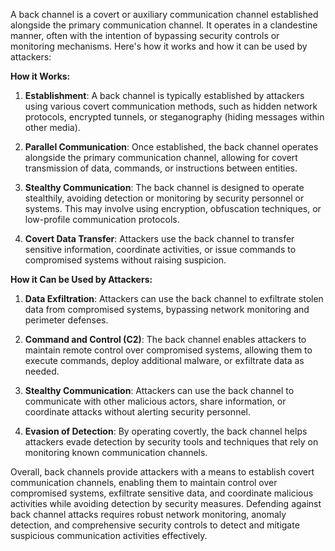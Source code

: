 A back channel is a covert or auxiliary communication channel established alongside the primary communication channel. It operates in a clandestine manner, often with the intention of bypassing security controls or monitoring mechanisms. Here's how it works and how it can be used by attackers:

**How it Works:**

1. **Establishment**: A back channel is typically established by attackers using various covert communication methods, such as hidden network protocols, encrypted tunnels, or steganography (hiding messages within other media).

2. **Parallel Communication**: Once established, the back channel operates alongside the primary communication channel, allowing for covert transmission of data, commands, or instructions between entities.

3. **Stealthy Communication**: The back channel is designed to operate stealthily, avoiding detection or monitoring by security personnel or systems. This may involve using encryption, obfuscation techniques, or low-profile communication protocols.

4. **Covert Data Transfer**: Attackers use the back channel to transfer sensitive information, coordinate activities, or issue commands to compromised systems without raising suspicion.

**How it Can be Used by Attackers:**

1. **Data Exfiltration**: Attackers can use the back channel to exfiltrate stolen data from compromised systems, bypassing network monitoring and perimeter defenses.

2. **Command and Control (C2)**: The back channel enables attackers to maintain remote control over compromised systems, allowing them to execute commands, deploy additional malware, or exfiltrate data as needed.

3. **Stealthy Communication**: Attackers can use the back channel to communicate with other malicious actors, share information, or coordinate attacks without alerting security personnel.

4. **Evasion of Detection**: By operating covertly, the back channel helps attackers evade detection by security tools and techniques that rely on monitoring known communication channels.

Overall, back channels provide attackers with a means to establish covert communication channels, enabling them to maintain control over compromised systems, exfiltrate sensitive data, and coordinate malicious activities while avoiding detection by security measures. Defending against back channel attacks requires robust network monitoring, anomaly detection, and comprehensive security controls to detect and mitigate suspicious communication activities effectively.